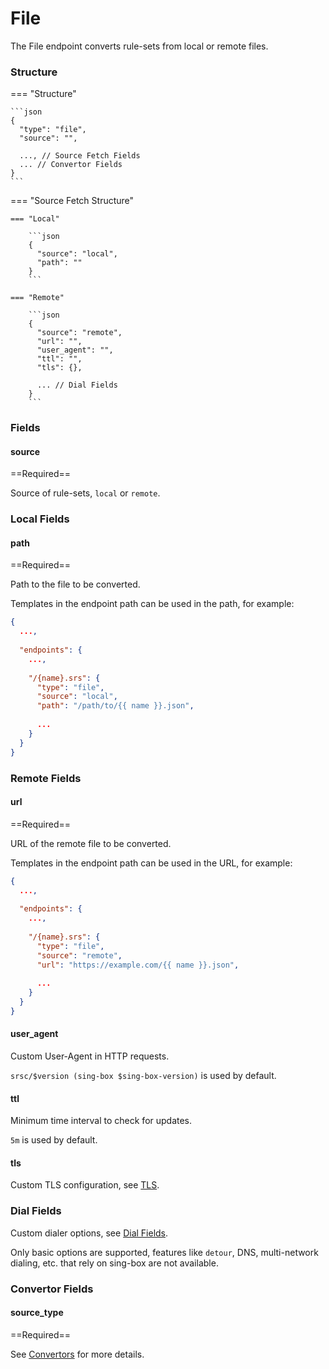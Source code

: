 # File

The File endpoint converts rule-sets from local or remote files.

### Structure

=== "Structure"

    ```json
    {
      "type": "file",
      "source": "",
      
      ..., // Source Fetch Fields
      ... // Convertor Fields
    }
    ```

=== "Source Fetch Structure"

    === "Local"
    
        ```json
        {
          "source": "local",
          "path": ""
        }
        ```
    
    === "Remote"
    
        ```json
        {
          "source": "remote",
          "url": "",
          "user_agent": "",
          "ttl": "",
          "tls": {},
          
          ... // Dial Fields
        }
        ```

### Fields

#### source

==Required==

Source of rule-sets, `local` or `remote`.

### Local Fields

#### path

==Required==

Path to the file to be converted.

Templates in the endpoint path can be used in the path, for example:

```json
{
  ...,
  
  "endpoints": {
    ...,
    
    "/{name}.srs": {
      "type": "file",
      "source": "local",
      "path": "/path/to/{{ name }}.json",
      
      ...
    }
  }
}
```

### Remote Fields

#### url

==Required==

URL of the remote file to be converted.

Templates in the endpoint path can be used in the URL, for example:

```json
{
  ...,
  
  "endpoints": {
    ...,
    
    "/{name}.srs": {
      "type": "file",
      "source": "remote",
      "url": "https://example.com/{{ name }}.json",
      
      ...
    }
  }
}
```

#### user_agent

Custom User-Agent in HTTP requests.

`srsc/$version (sing-box $sing-box-version)` is used by default.

#### ttl

Minimum time interval to check for updates.

`5m` is used by default.

#### tls

Custom TLS configuration, see [TLS](https://sing-box.sagernet.org/configuration/shared/tls/#outbound).

### Dial Fields

Custom dialer options, see [Dial Fields](https://sing-box.sagernet.org/configuration/shared/dial/).

Only basic options are supported, features like `detour`, DNS, multi-network dialing, etc.
that rely on sing-box are not available.

### Convertor Fields

#### source_type

==Required==

See [Convertors](/configuration/convertor/) for more details.
